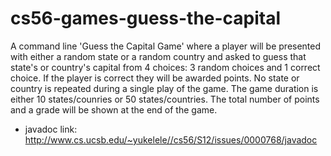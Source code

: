 # cs56-games-guess-the-capital
A command line 'Guess the Capital Game' where a player will be presented with either a random state or a random country and asked to guess that state's or country's capital from 4 choices: 3 random choices and 1 correct choice. If the player is correct they will be awarded points. No state or country is repeated during a single play of the game. The game duration is either 10 states/counries or 50 states/countries. The total number of points and a grade will be shown at the end of the game.

* javadoc link: http://www.cs.ucsb.edu/~yukelele//cs56/S12/issues/0000768/javadoc